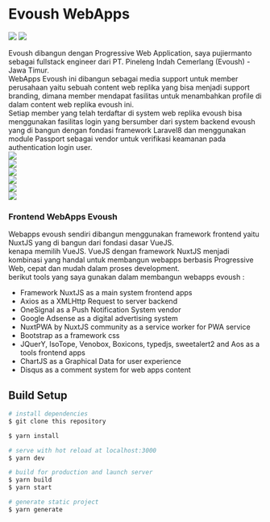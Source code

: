 # Evoush WebApps
<img src="https://raw.githubusercontent.com/evoush12/bahan_evoush/main/data_puji/saved3.jpg">  
<img src="https://raw.githubusercontent.com/evoush12/bahan_evoush/main/data_puji/saved4.jpg">


Evoush dibangun dengan Progressive Web Application, saya pujiermanto sebagai fullstack engineer dari PT. Pineleng Indah Cemerlang (Evoush) - Jawa Timur.  
WebApps Evoush ini dibangun sebagai media support untuk member perusahaan yaitu sebuah content web replika yang bisa menjadi support branding, dimana member mendapat fasilitas untuk menambahkan profile di dalam content web replika evoush ini.  
Setiap member yang telah terdaftar di system web replika evoush bisa menggunakan fasilitas login yang bersumber dari system backend evoush yang di bangun dengan fondasi framework Laravel8 dan menggunakan module Passport sebagai vendor untuk verifikasi keamanan pada authentication login user.  
<img src="https://raw.githubusercontent.com/evoush12/bahan_evoush/master/data_puji/saved1.jpg">  
<img src="https://raw.githubusercontent.com/evoush12/bahan_evoush/master/data_puji/saved2.jpg">  
<img src="https://raw.githubusercontent.com/evoush12/bahan_evoush/master/data_puji/saved5.jpg">  
<img src="https://raw.githubusercontent.com/evoush12/bahan_evoush/master/data_puji/saved6.jpg">  
<img src="https://raw.githubusercontent.com/evoush12/bahan_evoush/master/data_puji/saved7.jpg">  
<img src="https://raw.githubusercontent.com/evoush12/bahan_evoush/master/data_puji/saved8.jpg">

### Frontend WebApps Evoush  
Webapps evoush sendiri dibangun menggunakan framework frontend yaitu NuxtJS yang di bangun dari fondasi dasar VueJS.  
kenapa memilih VueJS. VueJS dengan framework NuxtJS menjadi kombinasi yang handal untuk membangun webapps berbasis Progressive Web, cepat dan mudah dalam proses development.  
berikut tools yang saya gunakan dalam membangun webapps evoush :  

- Framework NuxtJS as a main system frontend  apps 
- Axios as a XMLHttp Request to server backend
- OneSignal as a Push Notification System vendor  
- Google Adsense as a digital advertising system  
- NuxtPWA by NuxtJS community as a service worker for PWA service
- Bootstrap as a framework css  
- JQuerY, IsoTope, Venobox, Boxicons, typedjs, sweetalert2 and Aos as a tools frontend apps
- ChartJS as a Graphical Data for user experience
- Disqus as a comment system for web apps content




## Build Setup

```bash
# install dependencies
$ git clone this repository  

$ yarn install

# serve with hot reload at localhost:3000
$ yarn dev

# build for production and launch server
$ yarn build
$ yarn start

# generate static project
$ yarn generate
```

